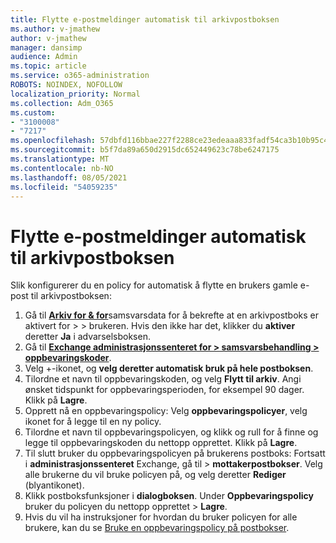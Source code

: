 ```yaml
---
title: Flytte e-postmeldinger automatisk til arkivpostboksen
ms.author: v-jmathew
author: v-jmathew
manager: dansimp
audience: Admin
ms.topic: article
ms.service: o365-administration
ROBOTS: NOINDEX, NOFOLLOW
localization_priority: Normal
ms.collection: Adm_O365
ms.custom:
- "3100008"
- "7217"
ms.openlocfilehash: 57dbfd116bbae227f2288ce23edeaaa833fadf54ca3b10b95c49512758542e32
ms.sourcegitcommit: b5f7da89a650d2915dc652449623c78be6247175
ms.translationtype: MT
ms.contentlocale: nb-NO
ms.lasthandoff: 08/05/2021
ms.locfileid: "54059235"
---
```

# <a name="automatically-move-email-messages-to-the-archive-mailbox"></a>Flytte e-postmeldinger automatisk til arkivpostboksen

Slik konfigurerer du en policy for automatisk å flytte en brukers gamle e-post til arkivpostboksen:

1. Gå til [**Arkiv for & for**](https://go.microsoft.com/fwlink/p/?linkid=2077143)samsvarsdata for å bekrefte at en arkivpostboks er aktivert for  >    >   brukeren. Hvis den ikke har det, klikker du **aktiver** deretter **Ja** i advarselsboksen.
2. Gå til [**Exchange administrasjonssenteret for > samsvarsbehandling > oppbevaringskoder**](https://go.microsoft.com/fwlink/?linkid=2059104).
3. Velg +-ikonet, og **velg deretter automatisk bruk på hele postboksen**.
4. Tilordne et navn til oppbevaringskoden, og velg **Flytt til arkiv**. Angi ønsket tidspunkt for oppbevaringsperioden, for eksempel 90 dager. Klikk på **Lagre**.
5. Opprett nå en oppbevaringspolicy: Velg **oppbevaringspolicyer**, velg ikonet for å legge til en ny policy.
6. Tilordne et navn til oppbevaringspolicyen, og klikk og rull for å finne og legge til oppbevaringskoden du nettopp opprettet. Klikk på **Lagre**.
7. Til slutt bruker du oppbevaringspolicyen på brukerens postboks: Fortsatt i **administrasjonssenteret** Exchange, gå til  >  **mottakerpostbokser**. Velg alle brukerne du vil bruke policyen på, og velg deretter **Rediger** (blyantikonet).
8. Klikk postboksfunksjoner i **dialogboksen**. Under **Oppbevaringspolicy** bruker du policyen du nettopp opprettet > **Lagre**.
9. Hvis du vil ha instruksjoner for hvordan du bruker policyen for alle brukere, kan du se [Bruke en oppbevaringspolicy på postbokser](https://docs.microsoft.com/exchange/security-and-compliance/messaging-records-management/apply-retention-policy).

